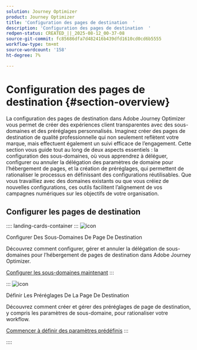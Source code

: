 ```yaml
---
solution: Journey Optimizer
product: Journey Optimizer
title: 'Configuration des pages de destination  '
description: 'Configuration des pages de destination  '
redpen-status: CREATED_||_2025-08-12_00-37-08
source-git-commit: fc85686dfa7d482416b439dfd1610cd0cd6b5555
workflow-type: tm+mt
source-wordcount: '158'
ht-degree: 7%

---
```



# Configuration des pages de destination  {#section-overview}

La configuration des pages de destination dans Adobe Journey Optimizer vous permet de créer des expériences client transparentes avec des sous-domaines et des préréglages personnalisés. Imaginez créer des pages de destination de qualité professionnelle qui non seulement reflètent votre marque, mais effectuent également un suivi efficace de l’engagement. Cette section vous guide tout au long de deux aspects essentiels : la configuration des sous-domaines, où vous apprendrez à déléguer, configurer ou annuler la délégation des paramètres de domaine pour l’hébergement de pages, et la création de préréglages, qui permettent de rationaliser le processus en définissant des configurations réutilisables. Que vous travailliez avec des domaines existants ou que vous créiez de nouvelles configurations, ces outils facilitent l’alignement de vos campagnes numériques sur les objectifs de votre organisation.

## Configurer les pages de destination

:::: landing-cards-container
:::
![icon](https://cdn.experienceleague.adobe.com/icons/gear.svg)

Configurer Des Sous-Domaines De Page De Destination

Découvrez comment configurer, gérer et annuler la délégation de sous-domaines pour l’hébergement de pages de destination dans Adobe Journey Optimizer.

[Configurer les sous-domaines maintenant](../using/landing-pages/lp-subdomains.md)
:::

:::
![icon](https://cdn.experienceleague.adobe.com/icons/list-check.svg)

Définir Les Préréglages De La Page De Destination

Découvrez comment créer et gérer des préréglages de page de destination, y compris les paramètres de sous-domaine, pour rationaliser votre workflow.

[Commencer à définir des paramètres prédéfinis](../using/landing-pages/lp-presets.md)
:::

::::
